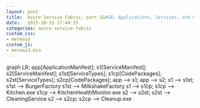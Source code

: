```yaml
---
layout: post
title:  Azure Service Fabric, part 1&#58; Applications, Services, and Code Packages
date:   2015-10-13 17:44:33
categories: azure-service-fabric
custom_css:
- mermaid
custom_js:
- mermaid.min
---
```


<!--
You’ll find this post in your `_posts` directory. Go ahead and edit it and re-build the site to see your changes. You can rebuild the site in many different ways, but the most common way is to run `jekyll serve --watch`, which launches a web server and auto-regenerates your site when a file is updated.

To add new posts, simply add a file in the `_posts` directory that follows the convention `YYYY-MM-DD-name-of-post.ext` and includes the necessary front matter. Take a look at the source for this post to get an idea about how it works.

Jekyll also offers powerful support for code snippets:
-->

<div class="mermaid">
graph LR;
    app[ApplicationManifest];
    s1[ServiceManifest];
    s2[ServiceManifest];
    s1st[ServiceTypes];
    s1cp[CodePackages];
    s2st[ServiceTypes];
    s2cp[CodePackages];
    app --> s1;
    app --> s2; 
    s1 --> s1st;
    s1st --> BurgerFactory
    s1st --> MilkshakeFactory
    s1 --> s1cp;
    s1cp --> Kitchen.exe
    s1cp --> KitchenHealthMonitor.exe
    s2 --> s2st;
    s2st --> CleaningService
    s2 --> s2cp;
    s2cp --> Cleanup.exe
</div>

<!--
Check out the [Jekyll docs][jekyll] for more info on how to get the most out of Jekyll. File all bugs/feature requests at [Jekyll’s GitHub repo][jekyll-gh]. If you have questions, you can ask them on [Jekyll’s dedicated Help repository][jekyll-help].

[jekyll]:      http://jekyllrb.com
[jekyll-gh]:   https://github.com/jekyll/jekyll
[jekyll-help]: https://github.com/jekyll/jekyll-help
-->